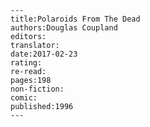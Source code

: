 
    ---
    title:Polaroids From The Dead
    authors:Douglas Coupland
    editors:
    translator:
    date:2017-02-23
    rating:
    re-read:
    pages:198
    non-fiction:
    comic:
    published:1996
    ---

    